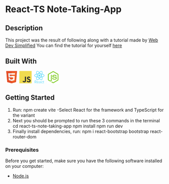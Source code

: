 # React-TS Note-Taking-App

## Description
This project was the result of following along with a tutorial made by <a href="https://www.youtube.com/@WebDevSimplified">Web Dev Simplified</a>
You can find the tutorial for yourself <a href="https://www.youtube.com/watch?v=j898RGRw0b4&ab_channel=WebDevSimplified">here</a>



## Built With
<a href="https://www.w3schools.com/html/"><img src="https://raw.githubusercontent.com/devicons/devicon/master/icons/html5/html5-original.svg" height="40px" width="40px" /></a>
<a href="https://www.w3schools.com/js/default.asp"><img src="https://raw.githubusercontent.com/devicons/devicon/master/icons/javascript/javascript-original.svg" height="40px" width="40px" /></a>
<a href="https://reactjs.org/"><img src="https://raw.githubusercontent.com/devicons/devicon/master/icons/react/react-original-wordmark.svg" height="40px" width="40px" /></a>
<a href="https://nodejs.org/en/"><img src="https://github.com/devicons/devicon/blob/master/icons/nodejs/nodejs-plain.svg" height="40px" width="40px" /></a>

## Getting Started
1. Run: npm create vite
 -Select React for the framework and TypeScript for the variant
2. Next you should be prompted to run these 3 commands in the terminal
    cd react-ts-note-taking-app
    npm install
    npm run dev
3. Finally install dependencies, run:
    npm i react-bootstrap bootstrap react-router-dom

### Prerequisites

Before you get started, make sure you have the following software installed on your computer:

- [Node.js](https://nodejs.org/en/)

